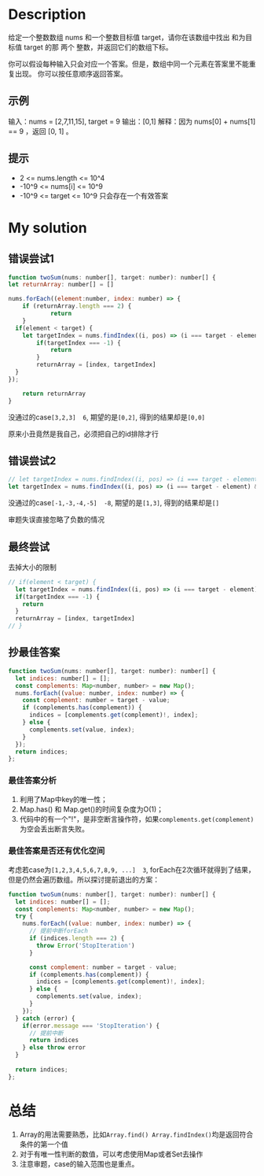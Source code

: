 # Description
给定一个整数数组 nums 和一个整数目标值 target，请你在该数组中找出 和为目标值 target  的那 两个 整数，并返回它们的数组下标。

你可以假设每种输入只会对应一个答案。但是，数组中同一个元素在答案里不能重复出现。
你可以按任意顺序返回答案。

## 示例
输入：nums = [2,7,11,15], target = 9
输出：[0,1]
解释：因为 nums[0] + nums[1] == 9 ，返回 [0, 1] 。

## 提示
- 2 <= nums.length <= 10^4
- -10^9 <= nums[i] <= 10^9
- -10^9 <= target <= 10^9
只会存在一个有效答案

# My solution
## 错误尝试1
```js
function twoSum(nums: number[], target: number): number[] {
let returnArray: number[] = []

nums.forEach((element:number, index: number) => {
	if (returnArray.length === 2) {
			return
	}
  if(element < target) {
    let targetIndex = nums.findIndex((i, pos) => (i === target - element) )
		if(targetIndex === -1) {
			return
		}
		returnArray = [index, targetIndex]
  }
});

	return returnArray
}
```
没通过的case`[3,2,3]  6`, 期望的是`[0,2]`, 得到的结果却是`[0,0]`

原来小丑竟然是我自己，必须把自己的id排除才行
## 错误尝试2
```js
// let targetIndex = nums.findIndex((i, pos) => (i === target - element) )
let targetIndex = nums.findIndex((i, pos) => (i === target - element) && pos != index)
```
没通过的case`[-1,-3,-4,-5]  -8`, 期望的是`[1,3]`, 得到的结果却是`[]`

审题失误直接忽略了负数的情况

## 最终尝试
去掉大小的限制
```js
// if(element < target) {
  let targetIndex = nums.findIndex((i, pos) => (i === target - element) )
  if(targetIndex === -1) {
    return
  }
  returnArray = [index, targetIndex]
// }
```
## 抄最佳答案
```js
function twoSum(nums: number[], target: number): number[] {
  let indices: number[] = [];
  const complements: Map<number, number> = new Map();
  nums.forEach((value: number, index: number) => {
    const complement: number = target - value;
    if (complements.has(complement)) {
      indices = [complements.get(complement)!, index];
    } else {
      complements.set(value, index);
    }
  });
  return indices;
};
```

### 最佳答案分析
1. 利用了Map中key的唯一性；
2. Map.has() 和 Map.get()的时间复杂度为O(1)；
3. 代码中的有一个"!"，是非空断言操作符，如果`complements.get(complement)` 为空会丢出断言失败。

### 最佳答案是否还有优化空间
考虑若case为`[1,2,3,4,5,6,7,8,9, ...]  3`, forEach在2次循环就得到了结果，但是仍然会遍历数组。所以探讨提前退出的方案：
```js
function twoSum(nums: number[], target: number): number[] {
  let indices: number[] = [];
  const complements: Map<number, number> = new Map();
  try {
    nums.forEach((value: number, index: number) => {
      // 提前中断forEach
      if (indices.length === 2) {
        throw Error('StopIteration')
      }

      const complement: number = target - value;
      if (complements.has(complement)) {
        indices = [complements.get(complement)!, index];
      } else {
        complements.set(value, index);
      }
    });
  } catch (error) {
    if(error.message === 'StopIteration') {
      // 提前中断
      return indices
    } else throw error
  }
 
  return indices;
};
```

# 总结
1. Array的用法需要熟悉，比如`Array.find() Array.findIndex()`均是返回符合条件的第一个值
2. 对于有唯一性判断的数值，可以考虑使用Map或者Set去操作
3. 注意审题，case的输入范围也是重点。